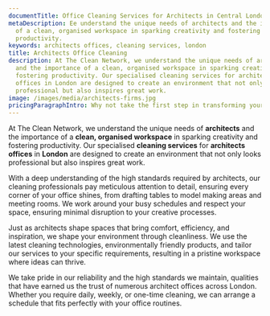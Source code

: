 ```yaml
---
documentTitle: Office Cleaning Services for Architects in Central London - The Clean Network
metaDescription: Ee understand the unique needs of architects and the importance
  of a clean, organised workspace in sparking creativity and fostering
  productivity.
keywords: architects offices, cleaning services, london
title: Architects Office Cleaning
description: At The Clean Network, we understand the unique needs of architects
  and the importance of a clean, organised workspace in sparking creativity and
  fostering productivity. Our specialised cleaning services for architects
  offices in London are designed to create an environment that not only looks
  professional but also inspires great work.
image: /images/media/architects-firms.jpg
pricingParagraphIntro: Why not take the first step in transforming your office environment today?
---
```

At The Clean Network, we understand the unique needs of <strong>architects</strong> and the importance of a <strong>clean, organised workspace</strong> in sparking creativity and fostering productivity. Our specialised <strong>cleaning services</strong> for <strong>architects offices</strong> in <strong>London</strong> are designed to create an environment that not only looks professional but also inspires great work.

With a deep understanding of the high standards required by architects, our cleaning professionals pay meticulous attention to detail, ensuring every corner of your office shines, from drafting tables to model making areas and meeting rooms. We work around your busy schedules and respect your space, ensuring minimal disruption to your creative processes.

Just as architects shape spaces that bring comfort, efficiency, and inspiration, we shape your environment through cleanliness. We use the latest cleaning technologies, environmentally friendly products, and tailor our services to your specific requirements, resulting in a pristine workspace where ideas can thrive.

We take pride in our reliability and the high standards we maintain, qualities that have earned us the trust of numerous architect offices across London. Whether you require daily, weekly, or one-time cleaning, we can arrange a schedule that fits perfectly with your office routines.